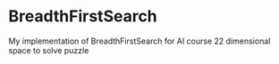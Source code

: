 # BreadthFirstSearch
My implementation of BreadthFirstSearch for AI course
22 dimensional space to solve puzzle
